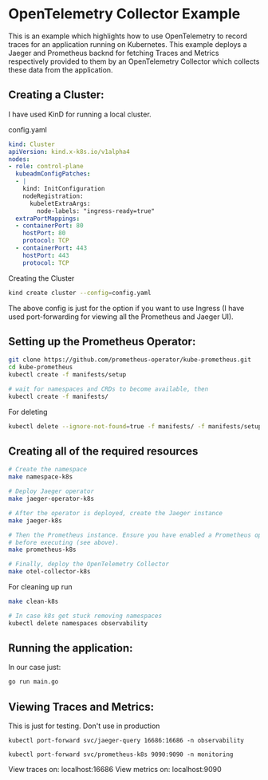 # OpenTelemetry Collector Example

This is an example which highlights how to use OpenTelemetry to record traces for an application running on Kubernetes. This example deploys a Jaeger and Prometheus backnd for fetching Traces and Metrics respectively provided to them by an OpenTelemetry Collector which collects these data from the application.

## Creating a Cluster:

I have used KinD for running a local cluster.

config.yaml
```yaml
kind: Cluster
apiVersion: kind.x-k8s.io/v1alpha4
nodes:
- role: control-plane
  kubeadmConfigPatches:
  - |
    kind: InitConfiguration
    nodeRegistration:
      kubeletExtraArgs:
        node-labels: "ingress-ready=true"
  extraPortMappings:
  - containerPort: 80
    hostPort: 80
    protocol: TCP
  - containerPort: 443
    hostPort: 443
    protocol: TCP
```

Creating the Cluster

```sh
kind create cluster --config=config.yaml
```

The above config is just for the option if you want to use Ingress (I have used port-forwarding for viewing all the Prometheus and Jaeger UI).

## Setting up the Prometheus Operator:

```sh
git clone https://github.com/prometheus-operator/kube-prometheus.git
cd kube-prometheus
kubectl create -f manifests/setup

# wait for namespaces and CRDs to become available, then
kubectl create -f manifests/
```

For deleting

```sh
kubectl delete --ignore-not-found=true -f manifests/ -f manifests/setup
```

## Creating all of the required resources

```sh
# Create the namespace
make namespace-k8s

# Deploy Jaeger operator
make jaeger-operator-k8s

# After the operator is deployed, create the Jaeger instance
make jaeger-k8s

# Then the Prometheus instance. Ensure you have enabled a Prometheus operator
# before executing (see above).
make prometheus-k8s

# Finally, deploy the OpenTelemetry Collector
make otel-collector-k8s
```

For cleaning up run

```sh
make clean-k8s

# In case k8s get stuck removing namespaces
kubectl delete namespaces observability 
```

## Running the application:

In our case just:

```sh
go run main.go
```

## Viewing Traces and Metrics:

This is just for testing. Don't use in production
```
kubectl port-forward svc/jaeger-query 16686:16686 -n observability

kubectl port-forward svc/prometheus-k8s 9090:9090 -n monitoring
```

View traces on: localhost:16686
View metrics on: localhost:9090